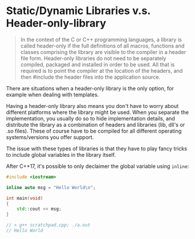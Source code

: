 # Static/Dynamic Libraries v.s. Header-only-library

> In the context of the C or C++ programming languages, a library is called header-only if the full definitions of all macros, functions and classes comprising the library are visible to the compiler in a header file form. Header-only libraries do not need to be separately compiled, packaged and installed in order to be used. All that is required is to point the compiler at the location of the headers, and then #include the header files into the application source.

There are situations when a header-only library is the only option, for example when dealing with templates.

Having a header-only library also means you don't have to worry about different platforms where the library might be used. When you separate the implementation, you usually do so to hide implementation details, and distribute the library as a combination of headers and libraries (lib, dll's or .so files). These of course have to be compiled for all different operating systems/versions you offer support.

The issue with these types of libraries is that they have to play fancy tricks to include global variables in the library itself. 

After C++17, it's possible to only declaimer the global variable using `inline`:
```cpp	
#include <iostream>

inline auto msg = "Hello World\n";

int main(void)
{
    std::cout << msg;
}

// > g++ scratchpad.cpp; ./a.out
// Hello World
```